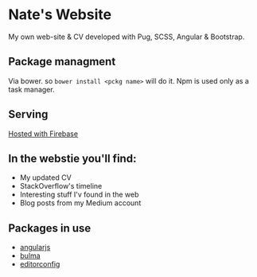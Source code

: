 # Nate's Website
My own web-site &amp; CV developed with Pug, SCSS, Angular &amp; Bootstrap.

## Package managment
Via bower. so ``bower install <pckg name>`` will do it.
Npm is used only as a task manager.

## Serving
[Hosted with Firebase](https://website-457be.firebaseapp.com/)

## In the webstie you'll find:
- My updated CV
- StackOverflow's timeline
- Interesting stuff I'v found in the web
- Blog posts from my Medium account

## Packages in use
- [angularjs](angularjs.org)
- [bulma](http://bulma.io/)
- [editorconfig](http://editorconfig.org/)
